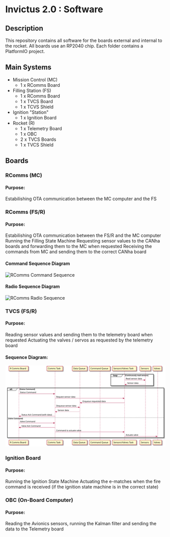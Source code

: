# Invictus 2.0 : Software
## Description
This repository contains all software for the boards external and internal to the rocket.
All boards use an RP2040 chip.
Each folder contains a PlatformIO project.

## Main Systems
- Mission Control (MC)
    - 1 x RComms Board
- Filling Station (FS)
    - 1 x RComms Board
    - 1 x TVCS Board
    - 1 x TCVS Shield
- Ignition "Station"
    - 1 x Ignition Board
- Rocket (R)
    - 1 x Telemetry Board
    - 1 x OBC
    - 2 x TVCS Boards
    - 1 x TVCS Shield
  
## Boards
### RComms (MC)
#### Purpose:
Estabilishing OTA communication between the MC computer and the FS

### RComms (FS/R)
#### Purpose:
Estabilishing OTA communication between the FS/R and the MC computer 
Running the Filling State Machine
Requesting sensor values to the CANha boards and forwarding them to the MC when requested
Receiving the commands from MC and sending them to the correct CANha board

#### Command Sequence Diagram
![RComms Command Sequence](docs/RCOMMS/command_seq.puml)

#### Radio Sequence Diagram
![RComms Radio Sequence](docs/RCOMMS/lora_seq.puml)

### TVCS (FS/R)
#### Purpose:
Reading sensor values and sending them to the telemetry board when requested
Actuating the valves / servos as requested by the telemetry board
#### Sequence Diagram:
![TVCS Sequence Diagram](docs/TVCS/tvcs_seq.svg)

### Ignition Board
#### Purpose:
Running the Ignition State Machine
Actuating the e-matches when the fire command is received (if the ignition state machine is in the correct state)

### OBC (On-Board Computer)
#### Purpose:
Reading the Avionics sensors, running the Kalman filter and sending the data to the Telemetry board

